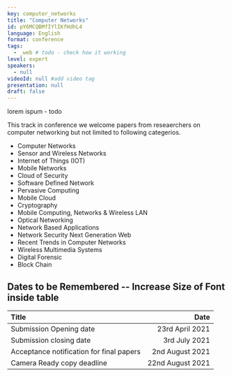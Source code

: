 ```yaml
---
key: computer_networks
title: "Computer Networks"
id: pY6MCQBMfIYlIKfHdhL4
language: English
format: conference
tags:
  - _web # todo - check how it working
level: expert
speakers:
  - null
videoId: null #add video tag
presentation: null
draft: false
---
```


lorem ispum - todo

This track in conference we welcome papers from reseaerchers on computer networking but not limited to following categerios.

- Computer Networks
- Sensor and Wireless Networks
- Internet of Things (IOT)
- Mobile Networks
- Cloud of Security
- Software Defined Network
- Pervasive Computing
- Mobile Cloud
- Cryptography
- Mobile Computing, Networks & Wireless LAN
- Optical Networking
- Network Based Applications
- Network Security Next Generation Web
- Recent Trends in Computer Networks
- Wireless Multimedia Systems
- Digital Forensic
- Block Chain

## Dates to be Remembered -- Increase Size of Font inside table

| Title                                    |             Date |
| :--------------------------------------- | ---------------: |
| Submission Opening date                  |  23rd April 2021 |
| Submission closing date                  |    3rd July 2021 |
| Acceptance notification for final papers |  2nd August 2021 |
| Camera Ready copy deadline               | 22nd August 2021 |
